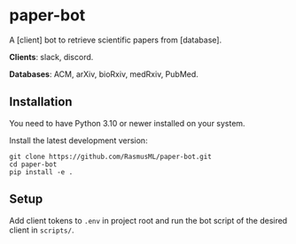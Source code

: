 # paper-bot

A [client] bot to retrieve scientific papers from [database].

**Clients**: slack, discord.

**Databases**: ACM, arXiv, bioRxiv, medRxiv, PubMed.

## Installation

You need to have Python 3.10 or newer installed on your system.

Install the latest development version:

```
git clone https://github.com/RasmusML/paper-bot.git
cd paper-bot
pip install -e .
```

## Setup
Add client tokens to `.env` in project root and run the bot script of the desired client in `scripts/`.
